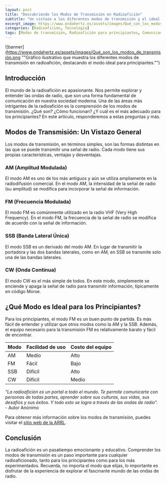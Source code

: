 ```yaml
---
layout: post
title: "Descubriendo los Modos de Transmisión en Radioafición"
subtitle: "Un vistazo a los diferentes modos de transmisión y el ideal para principiantes en la radioafición."
excerpt_image: https://www.ondahertz.es/assets/images/Qué_son_los_modos_de_transmisión.png
categories: [Radioafición, Tecnología]
tags: [Modos de transmisión, Radioafición para principiantes, Comunicación por radio, Tecnología]
---
```


![banner](https://www.ondahertz.es/assets/images/Qué_son_los_modos_de_transmisión.png ""Gráfico ilustrativo que muestra los diferentes modos de transmisión en radioafición, destacando el modo ideal para principiantes."")

## Introducción

El mundo de la radioafición es apasionante. Nos permite explorar y entender las ondas de radio, que son una forma fundamental de comunicación en nuestra sociedad moderna. Una de las áreas más intrigantes de la radioafición es la comprensión de los modos de transmisión. ¿Qué son? ¿Cómo funcionan? ¿Y cuál es el más adecuado para los principiantes? En este artículo, responderemos a estas preguntas y más.

## Modos de Transmisión: Un Vistazo General

Los modos de transmisión, en términos simples, son las formas distintas en las que se puede transmitir una señal de radio. Cada modo tiene sus propias características, ventajas y desventajas.

### AM (Amplitud Modulada)

El modo AM es uno de los más antiguos y aún se utiliza ampliamente en la radiodifusión comercial. En el modo AM, la intensidad de la señal de radio (su amplitud) se modifica para incorporar la señal de información.

### FM (Frecuencia Modulada)

El modo FM es comúnmente utilizado en la radio VHF (Very High Frequency). En el modo FM, la frecuencia de la señal de radio se modifica de acuerdo con la señal de información.

### SSB (Banda Lateral Única)

El modo SSB es un derivado del modo AM. En lugar de transmitir la portadora y las dos bandas laterales, como en AM, en SSB se transmite solo una de las bandas laterales.

### CW (Onda Continua)

El modo CW es el más simple de todos. En este modo, simplemente se enciende y apaga la señal de radio para transmitir información, típicamente en código Morse.

## ¿Qué Modo es Ideal para los Principiantes?

Para los principiantes, el modo FM es un buen punto de partida. Es más fácil de entender y utilizar que otros modos como la AM y la SSB. Además, el equipo necesario para la transmisión FM es relativamente barato y fácil de encontrar.

| Modo | Facilidad de uso | Costo del equipo |
| ---  | ---              | ---              |
| AM   | Medio            | Alto             |
| FM   | Fácil            | Bajo             |
| SSB  | Difícil          | Alto             |
| CW   | Difícil          | Medio            |

*"La radioafición es un portal a todo el mundo. Te permite comunicarte con personas de todas partes, aprender sobre sus culturas, sus vidas, sus desafíos y sus éxitos. Y todo esto se logra a través de las ondas de radio".* - Autor Anónimo

Para obtener más información sobre los modos de transmisión, puedes visitar el [sitio web de la ARRL](http://www.arrl.org/modes-transmission).

## Conclusión

La radioafición es un pasatiempo emocionante y educativo. Comprender los modos de transmisión es un paso importante para cualquier radioaficionado, tanto para los principiantes como para los más experimentados. Recuerda, no importa el modo que elijas, lo importante es disfrutar de la experiencia de explorar el fascinante mundo de las ondas de radio.